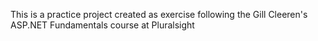 This is a practice project created as exercise following the Gill Cleeren's ASP.NET Fundamentals course at Pluralsight
